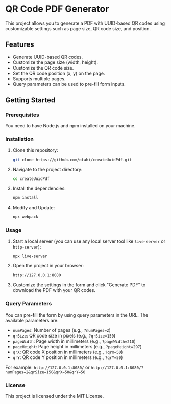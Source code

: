 # QR Code PDF Generator

This project allows you to generate a PDF with UUID-based QR codes using customizable settings such as page size, QR code size, and position.

## Features

- Generate UUID-based QR codes.
- Customize the page size (width, height).
- Customize the QR code size.
- Set the QR code position (x, y) on the page.
- Supports multiple pages.
- Query parameters can be used to pre-fill form inputs.

## Getting Started

### Prerequisites

You need to have Node.js and npm installed on your machine.

### Installation

1. Clone this repository:

    ```bash
    git clone https://github.com/otahi/createUuidPdf.git
    ```

2. Navigate to the project directory:

    ```bash
    cd createUuidPdf
    ```

3. Install the dependencies:

    ```bash
    npm install
    ```

4. Modify and Update:

    ```bash
    npx webpack
    ```

### Usage

1. Start a local server (you can use any local server tool like `live-server` or `http-server`):

    ```bash
    npx live-server
    ```

2. Open the project in your browser:

    ```bash
    http://127.0.0.1:8080
    ```

3. Customize the settings in the form and click "Generate PDF" to download the PDF with your QR codes.

### Query Parameters

You can pre-fill the form by using query parameters in the URL. The available parameters are:

- `numPages`: Number of pages (e.g., `?numPages=2`)
- `qrSize`: QR code size in pixels (e.g., `?qrSize=150`)
- `pageWidth`: Page width in millimeters (e.g., `?pageWidth=210`)
- `pageHeight`: Page height in millimeters (e.g., `?pageHeight=297`)
- `qrX`: QR code X position in millimeters (e.g., `?qrX=50`)
- `qrY`: QR code Y position in millimeters (e.g., `?qrY=50`)

For example:
`http://127.0.0.1:8080/`
or
`http://127.0.0.1:8080/?numPages=2&qrSize=150&qrX=50&qrY=50`


### License

This project is licensed under the MIT License.
